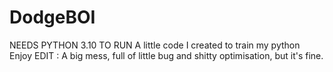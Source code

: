 # DodgeBOI
NEEDS PYTHON 3.10 TO RUN
A little code I created to train my python
Enjoy
EDIT : A big mess, full of little bug and shitty optimisation, but it's fine.
